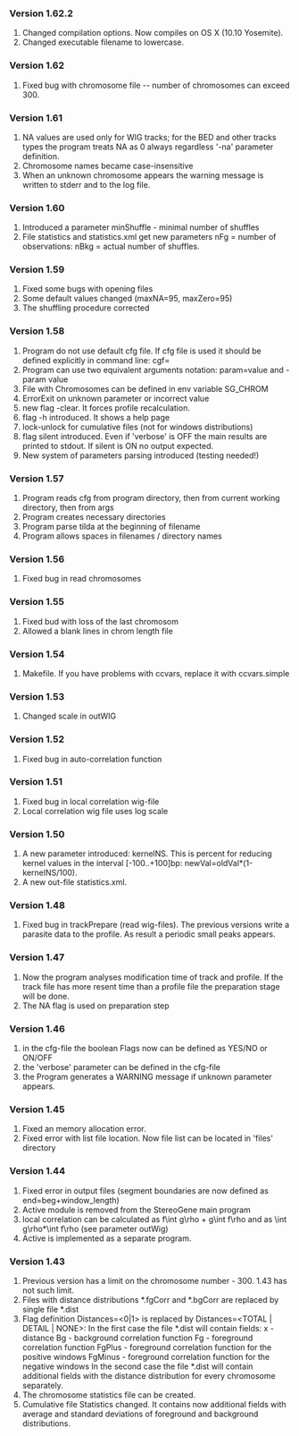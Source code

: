 ### Version 1.62.2
1. Changed compilation options. Now compiles on OS X (10.10 Yosemite).
2. Changed executable filename to lowercase.

### Version 1.62
1. Fixed bug with chromosome file -- number of chromosomes can exceed 300.  

### Version 1.61
1. NA values are used only for WIG tracks; for the BED and other tracks types the program treats NA as 0 always regardless '-na' parameter definition.  
2. Chromosome names became case-insensitive
3. When an unknown chromosome appears the warning message is written to stderr and to the log file.

### Version 1.60
1. Introduced a parameter minShuffle - minimal number of shuffles
2. File statistics and statistics.xml get new parameters nFg = number of observations: nBkg = actual number of shuffles.

### Version 1.59
1. Fixed some bugs with opening files
2. Some default values changed (maxNA=95, maxZero=95)
3. The shuffling procedure corrected 

### Version 1.58
1. Program do not use default cfg file. If cfg file is used it should be defined explicitly in command line: cgf=<fname>
2. Program can use two equivalent arguments notation: param=value and -param value
3. File with Chromosomes can be defined in env variable SG_CHROM
4. ErrorExit on unknown parameter or incorrect value
5. new flag -clear. It forces profile recalculation.
6. flag -h introduced. It shows a help page
7. lock-unlock for cumulative files (not for windows distributions)
8. flag silent introduced. Even if 'verbose' is OFF the main results are printed to stdout. If silent is ON no output expected.
9. New system of parameters parsing introduced (testing needed!)

### Version 1.57
1. Program reads cfg from program directory, then from current working directory, then from args
2. Program creates necessary directories
3. Program parse tilda at the beginning of filename
4. Program allows spaces in filenames / directory names  

### Version 1.56
1. Fixed bug in read chromosomes

### Version 1.55
1. Fixed bud with loss of the last chromosom
2. Allowed a blank lines in chrom length file

### Version 1.54
1. Makefile. If you have problems with ccvars, replace it with ccvars.simple

### Version 1.53
1. Changed scale in outWIG

### Version 1.52
1. Fixed bug in auto-correlation function

### Version 1.51
1. Fixed bug in local correlation wig-file 
2. Local correlation wig file uses log scale 

### Version 1.50
1. A new parameter introduced: kernelNS. This is percent for reducing kernel values in the interval [-100..+100]bp: newVal=oldVal*(1-kernelNS/100).
2. A new out-file statistics.xml.  

### Version 1.48
1. Fixed bug in trackPrepare (read wig-files). The previous versions write a parasite data to the profile. As result a periodic small peaks appears.

### Version 1.47
1. Now the program analyses modification time of track and profile. If the track file has more resent time than a profile file the preparation stage will be done.
2. The NA flag is used on preparation step

### Version 1.46
1. in the cfg-file the boolean Flags now can be defined as YES/NO or ON/OFF
2. the 'verbose' parameter can be defined in the cfg-file
3. the Program generates a WARNING message if unknown parameter appears.

### Version 1.45
1. Fixed an memory allocation error.
2. Fixed error with list file location. Now file list can be located in 'files' directory

### Version 1.44
1. Fixed error in output files (segment boundaries are now defined as end=beg+window_length)
2. Active module is removed from the StereoGene main program
3. local correlation can be calculated as f\int g\rho + g\int f\rho and as \int g\rho*\int f\rho (see parameter outWig)
4. Active is implemented as a separate program.

### Version 1.43
1. Previous version has a limit on the chromosome number - 300. 1.43 has not such limit.
2. Files with distance distributions *.fgCorr and *.bgCorr are replaced by single file *.dist
3. Flag definition Distances=<0|1> is replaced by Distances=<TOTAL | DETAIL | NONE>: 
   In the first case <TOTAL> the file *.dist will contain fields: 
   	   x - distance
	   Bg - background correlation function
	   Fg - foreground correlation function
	   FgPlus - foreground correlation function for the positive windows
	   FgMinus - foreground correlation function for the negative windows
   In the second case <DETAIL> the file *.dist will contain additional fields with the distance distribution for every chromosome separately.
4. The chromosome statistics file can be created.
5. Cumulative file Statistics changed. It contains now additional fields with average and standard deviations of foreground and background distributions.
